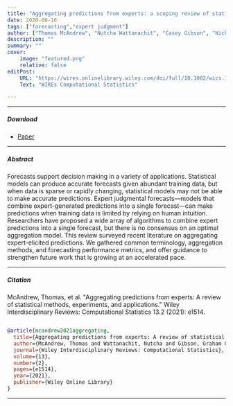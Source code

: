 ```yaml
---
title: "Aggregating predictions from experts: a scoping review of statistical methods, experiments, and applications"
date: 2020-06-16
tags: ["forecasting","expert judgment"]
author: ["Thomas McAndrew", "Nutcha Wattanachit", "Casey Gibson", "Nicholas G. Reich"]
description: ""
summary: ""
cover:
    image: "featured.png"
    relative: false
editPost:
    URL: "https://wires.onlinelibrary.wiley.com/doi/full/10.1002/wics.1514"
    Text: "WIREs Computational Statistics"

---
```


---

##### Download

+ [Paper](https://wires.onlinelibrary.wiley.com/doi/full/10.1002/wics.1514)

---

##### Abstract

Forecasts support decision making in a variety of applications. Statistical models can produce accurate forecasts given abundant training data, but when data is sparse or rapidly changing, statistical models may not be able to make accurate predictions. Expert judgmental forecasts—models that combine expert-generated predictions into a single forecast—can make predictions when training data is limited by relying on human intuition. Researchers have proposed a wide array of algorithms to combine expert predictions into a single forecast, but there is no consensus on an optimal aggregation model. This review surveyed recent literature on aggregating expert-elicited predictions. We gathered common terminology, aggregation methods, and forecasting performance metrics, and offer guidance to strengthen future work that is growing at an accelerated pace.

---

##### Citation

McAndrew, Thomas, et al. "Aggregating predictions from experts: A review of statistical methods, experiments, and applications." Wiley Interdisciplinary Reviews: Computational Statistics 13.2 (2021): e1514.
```BibTeX

@article{mcandrew2021aggregating,
  title={Aggregating predictions from experts: A review of statistical methods, experiments, and applications},
  author={McAndrew, Thomas and Wattanachit, Nutcha and Gibson, Graham C and Reich, Nicholas G},
  journal={Wiley Interdisciplinary Reviews: Computational Statistics},
  volume={13},
  number={2},
  pages={e1514},
  year={2021},
  publisher={Wiley Online Library}
}

```
---
